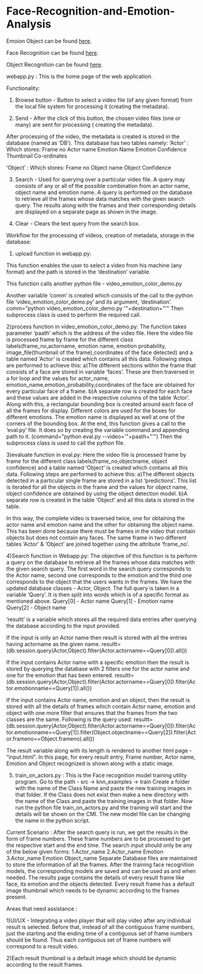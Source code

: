 # Face-Recognition-and-Emotion-Analysis

Emoion Object can be found [here](https://github.com/oarriaga/face_classification).

Face Recognition can be found [here](https://github.com/ageitgey/face_recognition).

Object Recognition can be found [here](https://github.com/devicehive/devicehive-video-analysis).


webapp.py : This is the home page of the web application.



Functionality:
1) Browse button - Button to select a video file (of any given format) from the local file system for processing it (creating the metadata).

2) Send - After the click of this button, the chosen video files (one or many) are sent for processing ( creating the metadata).

After processing of the video, the metadata is created is stored in the database (named as ‘DB’). 
This database has two tables namely: 
‘Actor’ : Which stores:
Frame no
Actor name
Emotion Name
Emotion Confidence
Thumbnail
Co-ordinates

‘Object’ : Which stores:
Frame no
Object name
Object Confidence



3) Search - Used for querying over a particular video file. A query may consists of any or all of the possible combination from an actor name, object name and emotion name.
A query is performed on the database to retrieve all the frames whose data matches with the given search query. The results along with the frames and their corresponding details are displayed on a separate page as shown in the image.

4) Clear - Clears the text query from the search box.



Workflow for the processing of videos, creation of metadata, storage in the database:
    
1) upload function in webapp.py:

This function enables the user to select a video from his machine (any format) and the path is stored in the ‘destination’ variable.

This function calls another python file - video_emotion_color_demo.py

Another variable ‘comm’ is created which consists of the call to the python file ‘video_emotion_color_demo.py’ and its argument, ‘destination’.
comm="python video_emotion_color_demo.py '"+destination+"'"
Then subprocess class is used to perform the required call.

2)process function in video_emotion_color_demo.py:
    The function takes parameter ‘paath’ which is the address of the video file. Here the video file is processed frame by frame for the different class labels(frame_no,actorname, emotion name, emotion probability, image_file(thumbnail of the frame),coordinates of the face detected) and a table named ‘Actor’ is created which contains all this data.
Following steps are performed to achieve this:
a)The different sections within the frame that consists of a face are stored in variable ‘faces’. These are then traversed in a for loop and the values for actor_name, emotion_name,emotion_probability,coordinates of the face are obtained for every particular face of a frame.
b)A separate row is created for each face and these values are added in the respective columns of the table ‘Actor’.
Along with this, a rectangular bounding box is created around each face of all the frames for display. Different colors are used for the boxes for different emotions. The emotion name is displayed as well at one of the corners of the bounding box.
At the end, this function gives a call to the ‘eval.py’ file. It does so by creating the variable command and appending path to it. (command="python eval.py --video='"+paath+"'")
Then the subprocess class is used to call the python file.

3)evaluate function in eval.py:
Here the video file is processed frame by frame for the different class labels(frame_no,objectname, object confidence) and a table named ‘Object’ is created which contains all this data.
Following steps are performed to achieve this:
a)The different objects detected in a particular single frame are stored in a list ‘predictions’. This list is iterated for all the objects in the frame and the values for object name, object confidence are obtained by using the object detection model.
b)A separate row is created in the table ‘Object’ and all this data is stored in the table.



In this way, the complete video is traversed twice, one for obtaining the actor name and emotion name and the other for obtaining the object name. This has been done because there must be frames in the video that contain objects but does not contain any faces. The same frame in two different tables ‘Actor’ & ‘Object’ are joined together using the attribute ‘frame_no’.

4)Search function in Webapp.py:
    The objective of this function is to perform a query on the database to retrieve all the frames whose data matches with the given search query. The first word in the search query corresponds to the Actor name, second one corresponds to the emotion and the third one corresponds to the object that the users wants in the frames. We have the updated database classes - Actor, Object. The full query is taken in a variable ‘Query’. It is then split into words which is of a specific format as mentioned above. 
    Query[0] - Actor name
Query[1] - Emotion name
    Query[2] - Object name

‘resultt’ is a variable which stores all the required data entries after querying the database according to the input provided. 

If the input is only an Actor name then result is stored with all the entries having actorname as the given name.
resultt=(db.session.query(Actor,Object).filter(Actor.actorname==Query[0]).all())


If the input contains Actor name with a specific emotion then the result is stored by querying the database with 2 filters one for the actor name and one for the emotion that has been entered.
resultt=(db.session.query(Actor,Object).filter(Actor.actorname==Query[0]).filter(Actor.emotionname==Query[1]).all())    

If the input contains Actor name, emotion and an object, then the result is stored with all the details of frames which contain Actor name, emotion and object with one more filter that ensures that the frames from the two classes are the same. Following is the query used:
resultt=(db.session.query(Actor,Object).filter(Actor.actorname==Query[0]).filter(Actor.emotionname==Query[1]).filter(Object.objectname==Query[2]).filter(Actor.frameno==Object.frameno).all()) 

The result variable along with its length is rendered to another html page - “input.html”.
In this page, for every result entry, Frame number, Actor name,  Emotion and Object recognized is shown along with a static image.

 5) train_on_actors.py :
    This is the Face recognition model training utility program.
Go to the path -   src → knn_examples → train
Create a folder with the name of the Class Name and paste the new training images in that folder. If the Class does not exist then make a new directory with the name of the Class and paste the training images in that folder.
Now run the python file train_on_actors.py and the training will start and the details will be shown on the CMI. The new model file can be changing the name in the python script. 


    

Current Scenario :
	After the search query is run, we get the results in the form of frame numbers. These frame numbers are to be processed to get the respective start and the end time. The search input should only be any of the below given forms: 
	1.Actor_name
	2.Actor_name <space> Emotion
	3.Actor_name <space> Emotion <space> Object_name 
Separate Database files are maintained to store the information of all the frames.
After the training face recognition models, the corresponding models are saved and can be used as and when needed. 
The results page contains the details of every result frame like face, its emotion and the objects detected.
Every result frame has a default image thumbnail which needs to be dynamic according to  the frames present. 


Areas that need assistance :

1)UI/UX - Integrating a video player that will play video after any individual result is selected. Before that, instead of all the contiguous frame numbers, just the starting and the ending time of a contiguous set of frame numbers should be found. Thus each contiguous set of frame numbers will correspond to a result video. 

2)Each result thumbnail is a default image which should be dynamic according to the result frames.

